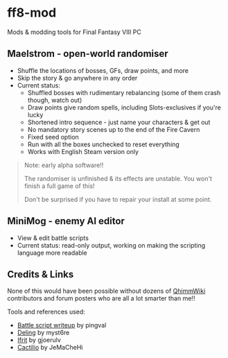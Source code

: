 # ff8-mod
Mods &amp; modding tools for Final Fantasy VIII PC

## Maelstrom - open-world randomiser
* Shuffle the locations of bosses, GFs, draw points, and more
* Skip the story &amp; go anywhere in any order
* Current status:
  * Shuffled bosses with rudimentary rebalancing (some of them crash though, watch out)
  * Draw points give random spells, including Slots-exclusives if you're lucky
  * Shortened intro sequence - just name your characters &amp; get out
  * No mandatory story scenes up to the end of the Fire Cavern
  * Fixed seed option
  * Run with all the boxes unchecked to reset everything
  * Works with English Steam version only

> Note: early alpha software!!
>
> The randomiser is unfinished & its effects are unstable. You won't finish a full game of this!
>
> Don't be surprised if you have to repair your install at some point.

## MiniMog - enemy AI editor
* View & edit battle scripts
* Current status: read-only output, working on making the scripting language more readable

## Credits &amp; Links
None of this would have been possible without dozens of [QhimmWiki](https://wiki.ffrtt.ru/index.php/FF8) contributors and forum posters who are all a lot smarter than me!!

Tools and references used:
* [Battle script writeup](http://pingval.g1.xrea.com/psff8/research/index_en.html#enemy-ai) by pingval
* [Deling](https://github.com/myst6re/deling) by myst6re
* [Ifrit](https://sourceforge.net/projects/ifrit/) by gjoerulv
* [Cactilio](http://forums.qhimm.com/index.php?topic=16275.0) by JeMaCheHi
